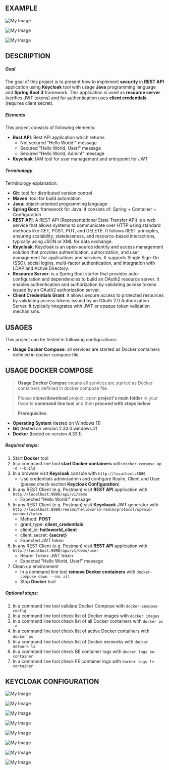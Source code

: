 EXAMPLE
-------

![My Image](readme-images/image-01.png)

![My Image](readme-images/image-02.png)

![My Image](readme-images/image-03.png)


DESCRIPTION
-----------

##### Goal
The goal of this project is to present how to implement **security** in **REST API** application using **Keycloak** tool with usage **Java** programming language and **Spring Boot 3** framework. This application is used as **resource server** (verifies JWT tokens) and for authentication uses **client credentials** (requires client secret).

##### Elements
This project consists of following elements:
* **Rest API**: Rest API application which returns
   * Not secured "Hello World!" message
   * Secured "Hello World, User!" message
   * Secured "Hello World, Admin!" message  
* **Keycloak**: IAM tool for user management and entrypoint for JWT

##### Terminology
Terminology explanation:
* **Git**: tool for distributed version control
* **Maven**: tool for build automation
* **Java**: object-oriented programming language
* **Spring Boot**: framework for Java. It consists of: Spring + Container + Configuration
* **REST API**: A REST API (Representational State Transfer API) is a web service that allows systems to communicate over HTTP using standard methods like GET, POST, PUT, and DELETE. It follows REST principles, ensuring scalability, statelessness, and resource-based interactions, typically using JSON or XML for data exchange.
* **Keycloak**: Keycloak is an open-source identity and access management solution that provides authentication, authorization, and user management for applications and services. It supports Single Sign-On (SSO), social logins, multi-factor authentication, and integration with LDAP and Active Directory.
* **Resource Server**: is a Spring Boot starter that provides auto-configuration and dependencies to build an OAuth2 resource server. It enables authentication and authorization by validating access tokens issued by an OAuth2 authorization server.
* **Client Credentials Grant**: it allows secure access to protected resources by validating access tokens issued by an OAuth 2.0 Authorization Server. It typically integrates with JWT or opaque token validation mechanisms. 


USAGES
------

This project can be tested in following configurations:
* **Usage Docker Compose**: all services are started as Docker containers definied in docker compose file.


USAGE DOCKER COMPOSE
--------------------

> **Usage Docker Compse** means all services are started as Docker containers definied in docker compose file.

> Please **clone/download** project, open **project's main folder** in your favorite **command line tool** and then **proceed with steps below**.

> **Prerequisites**:  
* **Operating System** (tested on Windows 11)
* **Git** (tested on version 2.33.0.windows.2)
* **Docker** (tested on version 4.33.1)

##### Required steps:
1. Start **Docker** tool
1. In a command line tool **start Docker containers** with `docker-compose up -d --build`
1. In a browser visit **Keycloak** console with `http://localhost:8080`
   * Use credentials admin/admin and configure Realm, Client and User (please check section **Keycloak Configuration**)
1. In any REST Client (e.g. Postman) visit **REST API** application with `http://localhost:9090/api/v1/demo`
   * Expected "Hello World!" message
1. In any REST Client (e.g. Postman) visit **Keycloack** JWT generator with `http://localhost:8080/realms/helloworld-realm/protocol/openid-connect/token`
   * Method: **POST**
   * grant_type: **client_credentials**
   * client_id: **helloworld_client**
   * client_secret: **{secret}**
   * Expected JWT token
1. In any REST Client (e.g. Postman) visit **REST API** application with `http://localhost:9090/api/v1/demo/user`
   * Bearer Token: JWT token
   * Expected "Hello World, User!" message
1. Clean up environment 
     * In a command line tool **remove Docker containers** with `docker-compose down --rmi all`
     * Stop **Docker** tool

##### Optional steps:
1. In a command line tool validate Docker Compose with `docker-compose config`
1. In a command line tool check list of Docker images with `docker images`
1. In a command line tool check list of all Docker containers with `docker ps -a`
1. In a command line tool check list of active Docker containers with `docker ps`
1. In a command line tool check list of Docker nerworks with `docker network ls`
1. In a command line tool check BE container logs with `docker logs be-container`
1. In a command line tool check FE container logs with `docker logs fe-container`


KEYCLOAK CONFIGURATION
----------------------

![My Image](readme-images/config-01.png)

![My Image](readme-images/config-02.png)

![My Image](readme-images/config-03.png)

![My Image](readme-images/config-04.png)

![My Image](readme-images/config-05.png)

![My Image](readme-images/config-06.png)

![My Image](readme-images/config-07.png)

![My Image](readme-images/config-08.png)